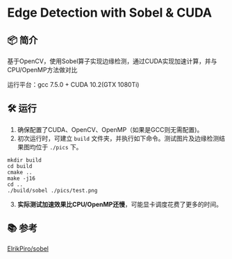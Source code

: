 # Edge Detection with Sobel & CUDA

## 📦 简介

基于OpenCV，使用Sobel算子实现边缘检测，通过CUDA实现加速计算，并与CPU/OpenMP方法做对比

运行平台：gcc 7.5.0 + CUDA 10.2(GTX 1080Ti)

## 🛠️ 运行

1. 确保配置了CUDA、OpenCV、OpenMP（如果是GCC则无需配置)。
2. 初次运行时，可建立 `build` 文件夹，并执行如下命令。测试图片及边缘检测结果图均位于  `./pics` 下。

```shell
mkdir build
cd build
cmake ..
make -j16
cd ..
./build/sobel ./pics/test.png
```

3. **实际测试加速效果比CPU/OpenMP还慢**，可能显卡调度花费了更多的时间。

## 📚 参考

[ElrikPiro/sobel](https://github.com/ElrikPiro/sobel)
